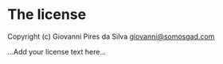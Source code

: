 # The license

Copyright (c) Giovanni Pires da Silva <giovanni@somosgad.com>

...Add your license text here...